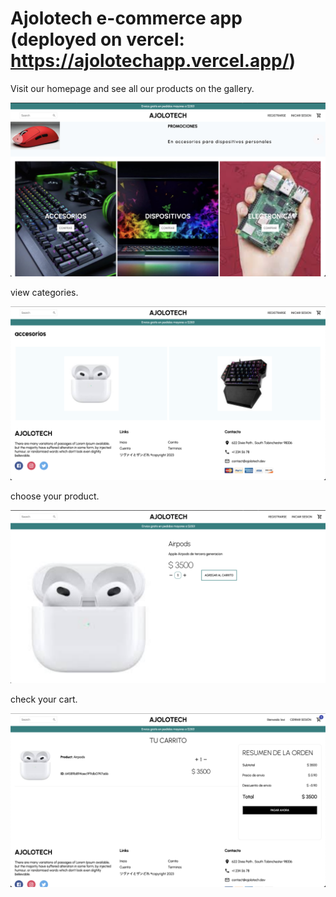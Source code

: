 # Ajolotech e-commerce app (deployed on vercel: https://ajolotechapp.vercel.app/)

Visit our homepage and see all our products on the gallery.

![home_page_gallery](./img/img_1.png)

view categories.

![home_page_gallery](./img/img_2.png)

choose your product.

![home_page_gallery](./img/img_4.png)

check your cart.

![home_page_gallery](./img/img_3.png)
